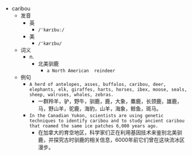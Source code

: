 - caribou
  - 发音
    - 英
      - `/'kærɪbuː/`
    - 美
      - `/'kærɪbu/`
  - 词义
    - n.
      - 北美驯鹿
        - `a North American  reindeer `
  - 例句
    - `A herd of antelopes, asses, buffalos, caribou, deer, elephants, elk, giraffes, harts, horses, ibex, moose, seals, sheep, walruses, whales, zebras.`
      - 一群羚羊，驴，野牛，驯鹿，鹿，大象，麋鹿，长颈鹿，雄鹿，马，野山羊，驼鹿，海豹，山羊，海象，鲸鱼，斑马。
    - `In the Canadian Yukon, scientists are using genetic techniques to identify caribou and to study ancient caribou that roamed the same ice patches 6,000 years ago.`
      - 在加拿大的育空地区，科学家们正在利用基因技术来鉴别北美驯鹿，并探究古时驯鹿的相关信息，6000年前它们曾在这块流冰区漫步。

